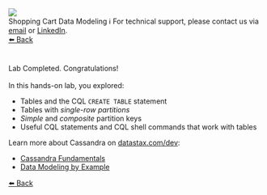<!-- TOP -->
<div class="top">
  <img src="https://datastax-academy.github.io/katapod-shared-assets/images/ds-academy-logo.svg" />
  <div class="scenario-title-section">
    <span class="scenario-title">Shopping Cart Data Modeling</span>
    <span class="scenario-subtitle">ℹ️ For technical support, please contact us via <a href="mailto:aleksandr.volochnev@datastax.com">email</a> or <a href="https://dtsx.io/aleks">LinkedIn</a>.</span>
  </div>
</div>

<!-- NAVIGATION -->
<div id="navigation-top" class="navigation-top">
 <a href='command:katapod.loadPage?[{"step":"step9-cassandra"}]'
   class="btn btn-dark navigation-top-left">⬅️ Back
 </a>
</div>

<!-- CONTENT -->
<main>
    <br/><br/>
    <div class="container px-4 py-2">
     <div class="row g-4 py-2 row-cols-1 row-cols-lg-1">
      <div class="feature col div-choice">
        <div class="scenario-completed">Lab Completed. Congratulations!</div>
        <br/>
        <div class="scenario-objectives">In this hands-on lab, you explored:</div>
        <ul>
              <li><span class="scenario-objective">Tables and the CQL <code>CREATE TABLE</code> statement</span></li>
              <li><span class="scenario-objective">Tables with <i>single-row partitions</i></span></li>
              <li><span class="scenario-objective"><i>Simple</i> and <i>composite</i> partition keys</span></li>
              <li><span class="scenario-objective">Useful CQL statements and CQL shell commands that work with tables</span></li>
        </ul>
        <div class="resources">Learn more about Cassandra on <a href="https://datastax.com/dev" target="_blank">datastax.com/dev</a>:</div>
        <ul>
              <li><span class="resource"><a href="https://datastax.com/learning-series/cassandra-fundamentals" target="_blank">Cassandra Fundamentals</a></span></li>        
              <li><span class="resource"><a href="https://www.datastax.com/learn/data-modeling-by-example" target="_blank">Data Modeling by Example</a></span></li>
        </ul>
      </div>
     </div>
    </div>
</main>

<!-- NAVIGATION -->
<div id="navigation-bottom" class="navigation-bottom">
 <a href='command:katapod.loadPage?[{"step":"step9-cassandra"}]'
   class="btn btn-dark navigation-bottom-left">⬅️ Back
 </a>
</div>
<br/>